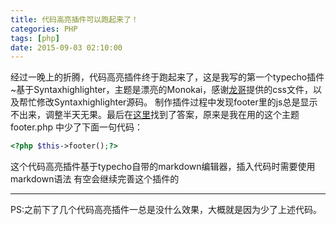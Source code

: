 ```yaml
---
title: 代码高亮插件可以跑起来了！
categories: PHP
tags: [php]
date: 2015-09-03 02:10:00
---
```


经过一晚上的折腾，代码高亮插件终于跑起来了，这是我写的第一个typecho插件~基于Syntaxhighlighter，主题是漂亮的Monokai，感谢[龙哥][1]提供的css文件，以及帮忙修改Syntaxhighlighter源码。
制作插件过程中发现footer里的js总是显示不出来，调整半天无果。最后在[这里][2]找到了答案，原来是我在用的这个主题footer.php 中少了下面一句代码：
```php
<?php $this->footer();?>
```
这个代码高亮插件基于typecho自带的markdown编辑器，插入代码时需要使用markdown语法
有空会继续完善这个插件的

------
PS:之前下了几个代码高亮插件一总是没什么效果，大概就是因为少了上述代码。

  [1]: http://wanglong.name
  [2]: http://segmentfault.com/a/1190000002469981
